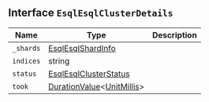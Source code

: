 ## Interface `EsqlEsqlClusterDetails`

| Name | Type | Description |
| - | - | - |
| `_shards` | [EsqlEsqlShardInfo](./EsqlEsqlShardInfo.md) | &nbsp; |
| `indices` | string | &nbsp; |
| `status` | [EsqlEsqlClusterStatus](./EsqlEsqlClusterStatus.md) | &nbsp; |
| `took` | [DurationValue](./DurationValue.md)<[UnitMillis](./UnitMillis.md)> | &nbsp; |
